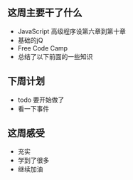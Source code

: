 ## 这周主要干了什么
- JavaScript 高级程序设第六章到第十章
- 基础的jQ
- Free Code Camp
- 总结了以下前面的一些知识
## 下周计划
- todo 要开始做了
- 看一下事件
## 这周感受
- 充实
- 学到了很多
- 继续加油
